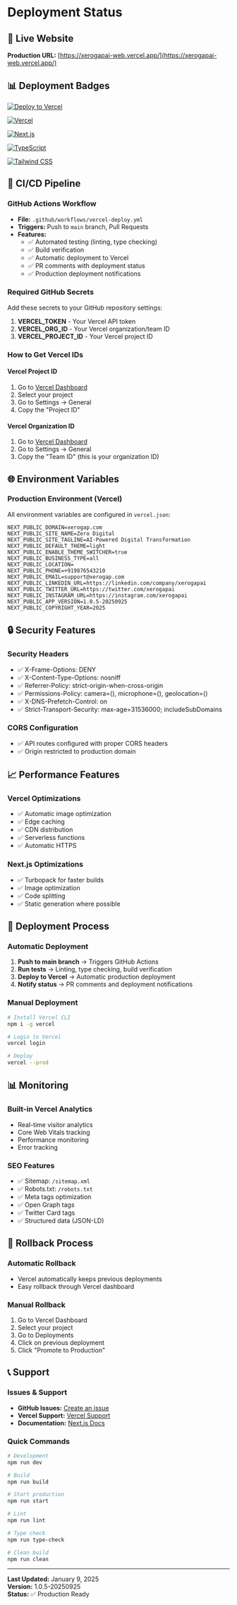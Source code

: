 # Deployment Status

## 🚀 Live Website
**Production URL:** [https://xerogapai-web.vercel.app/](https://xerogapai-web.vercel.app/)

## 📊 Deployment Badges

[![Deploy to Vercel](https://vercel.com/button)](https://vercel.com/new/clone?repository-url=https://github.com/manizvlabs/xerogapai-web)

[![Vercel](https://img.shields.io/badge/vercel-%23000000.svg?style=for-the-badge&logo=vercel&logoColor=white)](https://xerogapai-web.vercel.app/)

[![Next.js](https://img.shields.io/badge/Next.js-000000?style=for-the-badge&logo=next.js&logoColor=white)](https://nextjs.org/)

[![TypeScript](https://img.shields.io/badge/TypeScript-007ACC?style=for-the-badge&logo=typescript&logoColor=white)](https://www.typescriptlang.org/)

[![Tailwind CSS](https://img.shields.io/badge/Tailwind_CSS-38B2AC?style=for-the-badge&logo=tailwind-css&logoColor=white)](https://tailwindcss.com/)

## 🔧 CI/CD Pipeline

### GitHub Actions Workflow
- **File:** `.github/workflows/vercel-deploy.yml`
- **Triggers:** Push to `main` branch, Pull Requests
- **Features:**
  - ✅ Automated testing (linting, type checking)
  - ✅ Build verification
  - ✅ Automatic deployment to Vercel
  - ✅ PR comments with deployment status
  - ✅ Production deployment notifications

### Required GitHub Secrets
Add these secrets to your GitHub repository settings:

1. **VERCEL_TOKEN** - Your Vercel API token
2. **VERCEL_ORG_ID** - Your Vercel organization/team ID
3. **VERCEL_PROJECT_ID** - Your Vercel project ID

### How to Get Vercel IDs

#### Vercel Project ID
1. Go to [Vercel Dashboard](https://vercel.com/dashboard)
2. Select your project
3. Go to Settings → General
4. Copy the "Project ID"

#### Vercel Organization ID
1. Go to [Vercel Dashboard](https://vercel.com/dashboard)
2. Go to Settings → General
3. Copy the "Team ID" (this is your organization ID)

## 🌐 Environment Variables

### Production Environment (Vercel)
All environment variables are configured in `vercel.json`:

```env
NEXT_PUBLIC_DOMAIN=xerogap.com
NEXT_PUBLIC_SITE_NAME=Zero Digital
NEXT_PUBLIC_SITE_TAGLINE=AI-Powered Digital Transformation
NEXT_PUBLIC_DEFAULT_THEME=light
NEXT_PUBLIC_ENABLE_THEME_SWITCHER=true
NEXT_PUBLIC_BUSINESS_TYPE=all
NEXT_PUBLIC_LOCATION=
NEXT_PUBLIC_PHONE=+919876543210
NEXT_PUBLIC_EMAIL=support@xerogap.com
NEXT_PUBLIC_LINKEDIN_URL=https://linkedin.com/company/xerogapai
NEXT_PUBLIC_TWITTER_URL=https://twitter.com/xerogapai
NEXT_PUBLIC_INSTAGRAM_URL=https://instagram.com/xerogapai
NEXT_PUBLIC_APP_VERSION=1.0.5-20250925
NEXT_PUBLIC_COPYRIGHT_YEAR=2025
```

## 🔒 Security Features

### Security Headers
- ✅ X-Frame-Options: DENY
- ✅ X-Content-Type-Options: nosniff
- ✅ Referrer-Policy: strict-origin-when-cross-origin
- ✅ Permissions-Policy: camera=(), microphone=(), geolocation=()
- ✅ X-DNS-Prefetch-Control: on
- ✅ Strict-Transport-Security: max-age=31536000; includeSubDomains

### CORS Configuration
- ✅ API routes configured with proper CORS headers
- ✅ Origin restricted to production domain

## 📈 Performance Features

### Vercel Optimizations
- ✅ Automatic image optimization
- ✅ Edge caching
- ✅ CDN distribution
- ✅ Serverless functions
- ✅ Automatic HTTPS

### Next.js Optimizations
- ✅ Turbopack for faster builds
- ✅ Image optimization
- ✅ Code splitting
- ✅ Static generation where possible

## 🚀 Deployment Process

### Automatic Deployment
1. **Push to main branch** → Triggers GitHub Actions
2. **Run tests** → Linting, type checking, build verification
3. **Deploy to Vercel** → Automatic production deployment
4. **Notify status** → PR comments and deployment notifications

### Manual Deployment
```bash
# Install Vercel CLI
npm i -g vercel

# Login to Vercel
vercel login

# Deploy
vercel --prod
```

## 📊 Monitoring

### Built-in Vercel Analytics
- Real-time visitor analytics
- Core Web Vitals tracking
- Performance monitoring
- Error tracking

### SEO Features
- ✅ Sitemap: `/sitemap.xml`
- ✅ Robots.txt: `/robots.txt`
- ✅ Meta tags optimization
- ✅ Open Graph tags
- ✅ Twitter Card tags
- ✅ Structured data (JSON-LD)

## 🔄 Rollback Process

### Automatic Rollback
- Vercel automatically keeps previous deployments
- Easy rollback through Vercel dashboard

### Manual Rollback
1. Go to Vercel Dashboard
2. Select your project
3. Go to Deployments
4. Click on previous deployment
5. Click "Promote to Production"

## 📞 Support

### Issues & Support
- **GitHub Issues:** [Create an issue](https://github.com/manizvlabs/xerogapai-web/issues)
- **Vercel Support:** [Vercel Support](https://vercel.com/support)
- **Documentation:** [Next.js Docs](https://nextjs.org/docs)

### Quick Commands
```bash
# Development
npm run dev

# Build
npm run build

# Start production
npm run start

# Lint
npm run lint

# Type check
npm run type-check

# Clean build
npm run clean
```

---

**Last Updated:** January 9, 2025  
**Version:** 1.0.5-20250925  
**Status:** ✅ Production Ready
